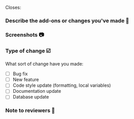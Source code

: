 <!-- #issue_number  -->
Closes: 

<!-- ### Project Published URL 🔗 -->
<!-- To approve your PR, You have to publish your project on Code A2Z - Project Blog website -->



### Describe the add-ons or changes you've made 📃



### Screenshots 📷
<!-- Must add the screenshot of the project or your changes for review your pr -->



### Type of change ☑️
What sort of change have you made:

<!-- Please delete options that are not relevant. -->
- [ ] Bug fix 
- [ ] New feature 
- [ ] Code style update (formatting, local variables) 
- [ ] Documentation update 
- [ ] Database update 

<!--
Example how to mark a checkbox:-
- [x] My code follows the code style of this project.
-->

### Note to reviewers 📄
<!-- Add notes to reviewers if applicable -->

